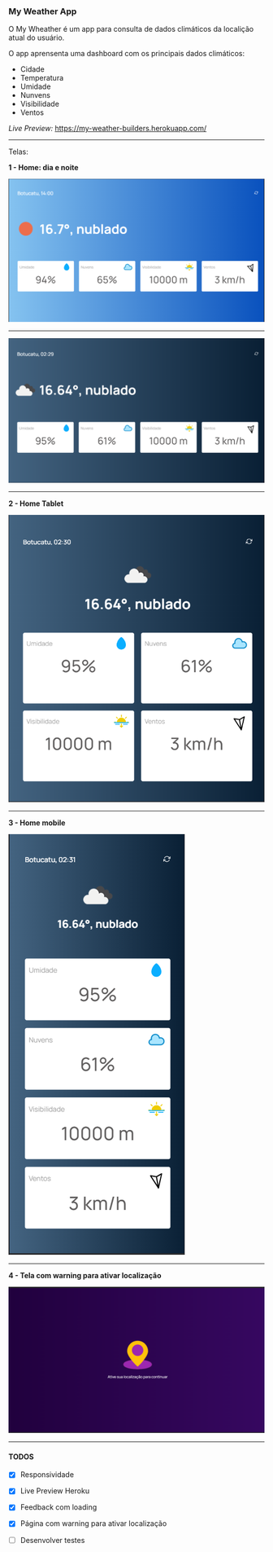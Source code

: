 ### My Weather App

O My Wheather é um app para consulta de dados climáticos da localição atual do
usuário. 

O app aprensenta uma dashboard com os principais dados climáticos:

- Cidade
- Temperatura
- Umidade
- Nunvens
- Visibilidade
- Ventos


*Live Preview:* https://my-weather-builders.herokuapp.com/

---

Telas:

**1 - Home: dia e noite**

![](readme/images/tela_1_desktop_v_day.png?raw=true)

---

![](readme/images/tela_1_desktop.png?raw=true)

---

**2 - Home Tablet**

![](readme/images/tela_1_tablet.png?raw=true)

---

**3 - Home mobile**

![](readme/images/tela_1_mobile.png?raw=true)

---

**4 - Tela com warning para ativar localização**

![](readme/images/tela_1_desktop_location_error.png?raw=true)

---

#### TODOS
- [x] Responsividade
- [x] Live Preview Heroku
- [x] Feedback com loading
- [x] Página com warning para ativar localização
- [ ] Desenvolver testes

